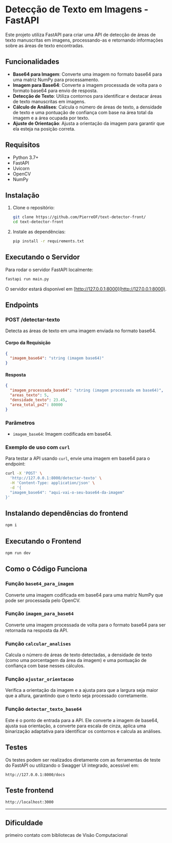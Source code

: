 # Detecção de Texto em Imagens - FastAPI

Este projeto utiliza FastAPI para criar uma API de detecção de áreas de texto manuscritas em imagens, processando-as e retornando informações sobre as áreas de texto encontradas.

## Funcionalidades

* **Base64 para Imagem**: Converte uma imagem no formato base64 para uma matriz NumPy para processamento.
* **Imagem para Base64**: Converte a imagem processada de volta para o formato base64 para envio de resposta.
* **Detecção de Texto**: Utiliza contornos para identificar e destacar áreas de texto manuscritas em imagens.
* **Cálculo de Análises**: Calcula o número de áreas de texto, a densidade de texto e uma pontuação de confiança com base na área total da imagem e a área ocupada por texto.
* **Ajuste de Orientação**: Ajusta a orientação da imagem para garantir que ela esteja na posição correta.

## Requisitos

* Python 3.7+
* FastAPI
* Uvicorn
* OpenCV
* NumPy

## Instalação

1. Clone o repositório:

   ```bash
   git clone https://github.com/PierreOF/text-detector-front/
   cd text-detector-front
   ```

2. Instale as dependências:

   ```bash
   pip install -r requirements.txt
   ```

## Executando o Servidor

Para rodar o servidor FastAPI localmente:

```bash
fastapi run main.py
```

O servidor estará disponível em [http://127.0.0.1:8000](http://127.0.0.1:8000).

## Endpoints

### POST /detectar-texto

Detecta as áreas de texto em uma imagem enviada no formato base64.

#### Corpo da Requisição

```json
{
  "imagem_base64": "string (imagem base64)"
}
```

#### Resposta

```json
{
  "imagem_processada_base64": "string (imagem processada em base64)",
  "areas_texto": 5,
  "densidade_texto": 23.45,
  "area_total_px2": 80000
}
```

### Parâmetros

* `imagem_base64`: Imagem codificada em base64.

### Exemplo de uso com `curl`

Para testar a API usando `curl`, envie uma imagem em base64 para o endpoint:

```bash
curl -X 'POST' \
  'http://127.0.0.1:8000/detectar-texto' \
  -H 'Content-Type: application/json' \
  -d '{
  "imagem_base64": "aqui-vai-o-seu-base64-da-imagem"
}'
```

## Instalando dependências do frontend

```bash
npm i
```

## Executando o Frontend

```bash
npm run dev
```


## Como o Código Funciona

### Função `base64_para_imagem`

Converte uma imagem codificada em base64 para uma matriz NumPy que pode ser processada pelo OpenCV.

### Função `imagem_para_base64`

Converte uma imagem processada de volta para o formato base64 para ser retornada na resposta da API.

### Função `calcular_analises`

Calcula o número de áreas de texto detectadas, a densidade de texto (como uma porcentagem da área da imagem) e uma pontuação de confiança com base nesses cálculos.

### Função `ajustar_orientacao`

Verifica a orientação da imagem e a ajusta para que a largura seja maior que a altura, garantindo que o texto seja processado corretamente.

### Função `detectar_texto_base64`

Este é o ponto de entrada para a API. Ele converte a imagem de base64, ajusta sua orientação, a converte para escala de cinza, aplica uma binarização adaptativa para identificar os contornos e calcula as análises.

## Testes

Os testes podem ser realizados diretamente com as ferramentas de teste do FastAPI ou utilizando o Swagger UI integrado, acessível em:

```
http://127.0.0.1:8000/docs
```

## Teste frontend 

```
http://localhost:3000
```


---


## Dificuldade

primeiro contato com bibliotecas de Visão Computacional
